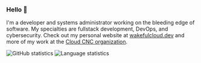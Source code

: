 ### Hello 👋

I'm a developer and systems administrator working on the bleeding edge of software. My specialties are fullstack development, DevOps, and cybersecurity. Check out my personal website at [wakefulcloud.dev](https://wakefulcloud.dev) and more of my work at the [Cloud CNC organization](https://github.com/cloud-cnc).

![GitHub statistics](https://github-readme-stats.vercel.app/api?username=wakeful-cloud&count_private=true&show_icons=true&theme=tokyonight) ![Language statistics](https://github-readme-stats.vercel.app/api/top-langs?username=wakeful-cloud&layout=compact&theme=tokyonight)
